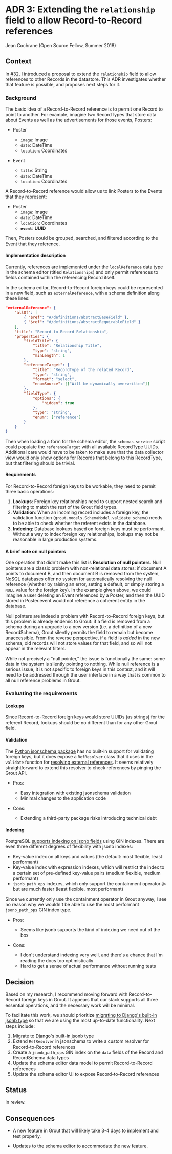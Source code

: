# ADR 3: Extending the `relationship` field to allow Record-to-Record references 

Jean Cochrane (Open Source Fellow, Summer 2018)

## Context

In [#32](https://github.com/azavea/grout-2018-fellowship/issues/32),
I introduced a proposal to extend the `relationship` field to allow references
to other Records in the datastore. This ADR investigates whether that feature
is possible, and proposes next steps for it.

### Background

The basic idea of a Record-to-Record reference is to permit one Record to
point to another. For example, imagine two RecordTypes that store data about
Events as well as the advertisements for those events, Posters:

- Poster
    - `image`: Image
    - `date`: DateTime
    - `location`: Coordinates

- Event
    - `title`: String
    - `date`: DateTime
    - `location`: Coordinates

A Record-to-Record reference would allow us to link Posters to the Events
that they represent:

- Poster
    - `image`: Image
    - `date`: DateTime
    - `location`: Coordinates
    - **`event`**: **UUID**

Then, Posters could be grouped, searched, and filtered according to the Event
that they reference.

#### Implementation description

Currently, references are implemented under the `localReference` data type in
the schema editor (titled `Relationships`) and only permit references to
fields contained within the referencing Record itself.

In the schema editor, Record-to-Record foreign keys could be represented in a new field, such as
`externalReference`, with a schema definition along these lines:

```json
"externalReference": {
    "allOf": [
        { "$ref": "#/definitions/abstractBaseField" },
        { "$ref": "#/definitions/abstractRequirableField" }
    ],
    "title": "Record-to-Record Relationship",
    "properties": {
        "fieldTitle": {
            "title": "Relationship Title",
            "type": "string",
            "minLength": 1
        },
        "referenceTarget": {
            "title": "RecordType of the related Record",
            "type": "string",
            "format": "select",
            "enumSource": [["Will be dynamically overwritten"]]
        },
        "fieldType": {
            "options": {
                "hidden": true
            },
            "type": "string",
            "enum": ["reference"]
        }
    }
}
```

Then when loading a form for the schema editor, the `schemas-service` script
could populate the `referenceTarget` with all available RecordType UUIDs.
Additional care would have to be taken to make sure that the data collector
view would only show options for Records that belong to this RecordType, but
that filtering should be trivial. 

#### Requirements

For Record-to-Record foreign keys to be workable, they need to permit three basic
operations:

1. **Lookups**: Foreign key relationships need to support nested search and
   filtering to match the rest of the Grout field types.
2. **Validation**: When an incoming record includes a foreign key, the validation function
   (`grout.models.SchemaModel.validate_schema`) needs to be able to check
   whether the referent exists in the database.
3. **Indexing**: Database lookups based on foreign keys must be performant.
   Without a way to index foreign key relationships, lookups may not be
   reasonable in large production systems. 

#### A brief note on null pointers

One operation that didn't make this list is **Resolution of null pointers**.
Null pointers are a classic problem with non-relational data stores: if document
A points to document B, and then document B is removed from the system, NoSQL
databases offer no system for automatically resolving the null reference
(whether by raising an error, setting a default, or simply storing a `NULL`
value for the foreign key). In the example given above, we could imagine a user
deleting an Event referenced by a Poster, and then the UUID stored in
Poster.event would not reference a coherent entity in the database.

Null pointers are indeed a problem with Record-to-Record foreign keys, but this
problem is already endemic to Grout: if a field is removed from a schema during
an upgrade to a new version (i.e. a definition of a new RecordSchema), Grout
silently permits the field to remain but become unaccessible. From the reverse
perspective, if a field is _added_ in the new schema, old records will not store
values for that field, and so will not appear in the relevant filters.

While not precisely a "null pointer," the issue is functionally the same: some data
in the system is silently pointing to nothing. While null reference is a serious
issue, it is not specific to foreign
keys in this context, and it will need to be addressed through the user
interface in a way that is common to all null reference problems in Grout.

### Evaluating the requirements

#### Lookups

Since Record-to-Record foreign keys would store UUIDs (as strings) for the
referent Record, lookups should be no different than for any other Grout field.


#### Validation

The [Python jsonschema package](https://python-jsonschema.readthedocs.io) has
no built-in support for validating foreign keys, but it does expose
a `RefResolver` class that it uses in the `validate` function for [resolving external
references](https://python-jsonschema.readthedocs.io). It seems relatively
straightforward to extend this resolver to check references by pinging the Grout
API.

- Pros:
    - Easy integration with existing jsonschema validation
    - Minimal changes to the application code

- Cons:
    - Extending a third-party package risks introducing technical debt

#### Indexing

PostgreSQL [supports indexing on jsonb
fields](https://www.postgresql.org/docs/9.4/static/datatype-json.html#JSON-INDEXING)
using GIN indexes. There are even three different degrees of flexibility with
jsonb indexes:

- Key-value index on all keys and values (the default: most flexible, least performant)
- Key-value index with expression indexes, which will restrict the index to
  a certain set of pre-defined key-value pairs (medium flexible, medium performant)
- `jsonb_path_ops` indexes, which only support the containment operator `@>`
  but are much faster (least flexible, most performant)

Since we currently only use the containment operator in Grout anyway, I see no
reason why we wouldn't be able to use the most performant `jsonb_path_ops` GIN
index type.

- Pros:
    - Seems like jsonb supports the kind of indexing we need out of the box

- Cons:
    - I don't understand indexing very well, and there's a chance that I'm
      reading the docs too optimistically
    - Hard to get a sense of actual performance without running tests

## Decision

Based on my research, I recommend moving forward with Record-to-Record
foreign keys in Grout. It appears that our stack supports all three essential
operations, and the necessary work will be minimal.

To facilitate this work, we should prioritize [migrating
to Django's built-in jsonb type](https://github.com/azavea/grout-2018-fellowship/issues/12)
so that we are using the most up-to-date functionality. Next steps include:

1. Migrate to Django's built-in jsonb type
2. Extend `RefResolver` in jsonschema to write a custom resolver for Record-to-Record
   references
3. Create a `jsonb_path_ops` GIN index on the `data` fields of the Record and
   RecordSchema data types
4. Update the schema editor data model to permit Record-to-Record references
5. Update the schema editor UI to expose Record-to-Record references

## Status

In review.

## Consequences

- A new feature in Grout that will likely take 3-4 days to implement
  and test properly.

- Updates to the schema editor to accommodate the new feature.
